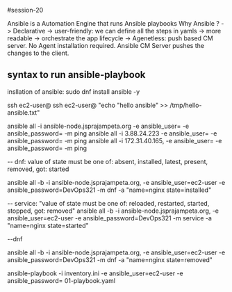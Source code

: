 #session-20

Ansible is a Automation Engine that runs Ansible playbooks
Why Ansible ?
-> Declarative
-> user-friendly: we can define all the steps in yamls
-> more readable
-> orchestrate the app lifecycle
-> Agenetless: push based CM server. No Agent installation required. Ansible CM Server pushes the changes to the client.

syntax to run ansible-playbook
---------------------------
insllation of ansible: sudo dnf install ansible -y

ssh ec2-user@<ip-addr>
ssh ec2-user@<ip-addr> "echo "hello ansible" >> /tmp/hello-ansible.txt"

ansible all -i ansible-node.jsprajampeta.org -e ansible_user= -e ansible_password= -m ping
ansible all -i 3.88.24.223 -e ansible_user= -e ansible_password= -m ping
ansible all -i 172.31.40.165, -e ansible_user= -e ansible_password= -m ping

-- dnf: value of state must be one of: absent, installed, latest, present, removed, got: started

ansible all -b -i ansible-node.jsprajampeta.org, -e ansible_user=ec2-user -e ansible_password=DevOps321 -m dnf -a "name=nginx state=installed"

-- service: "value of state must be one of: reloaded, restarted, started, stopped, got: removed"
ansible all -b -i ansible-node.jsprajampeta.org, -e ansible_user=ec2-user -e ansible_password=DevOps321 -m service -a "name=nginx state=started"

--dnf

 ansible all -b -i ansible-node.jsprajampeta.org, -e ansible_user=ec2-user -e ansible_password=DevOps321 -m dnf -a "name=nginx state=removed"





ansible-playbook -i inventory.ini -e ansible_user=ec2-user -e ansible_password= 01-playbook.yaml
